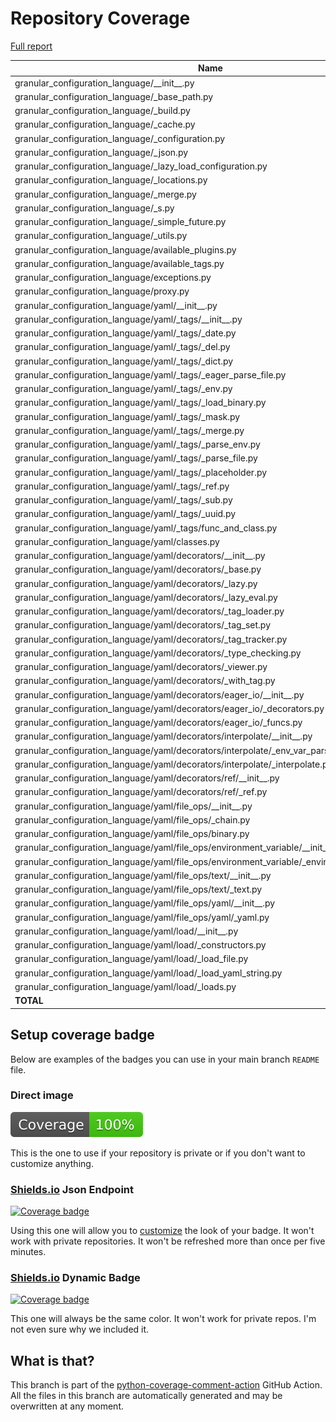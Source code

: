 # Repository Coverage

[Full report](https://htmlpreview.github.io/?https://github.com/lifedox/granular-configuration-language/blob/python-coverage-comment-action-data/htmlcov/index.html)

| Name                                                                                              |    Stmts |     Miss |   Branch |   BrPart |       Cover |   Missing |
|-------------------------------------------------------------------------------------------------- | -------: | -------: | -------: | -------: | ----------: | --------: |
| granular\_configuration\_language/\_\_init\_\_.py                                                 |        6 |        0 |        0 |        0 |     100.00% |           |
| granular\_configuration\_language/\_base\_path.py                                                 |       14 |        0 |        6 |        0 |     100.00% |           |
| granular\_configuration\_language/\_build.py                                                      |       45 |        0 |       16 |        0 |     100.00% |           |
| granular\_configuration\_language/\_cache.py                                                      |       67 |        0 |       12 |        0 |     100.00% |           |
| granular\_configuration\_language/\_configuration.py                                              |      156 |        0 |       22 |        0 |     100.00% |           |
| granular\_configuration\_language/\_json.py                                                       |       34 |        0 |       18 |        0 |     100.00% |           |
| granular\_configuration\_language/\_lazy\_load\_configuration.py                                  |      123 |        0 |        2 |        0 |     100.00% |           |
| granular\_configuration\_language/\_locations.py                                                  |       78 |        0 |        6 |        0 |     100.00% |           |
| granular\_configuration\_language/\_merge.py                                                      |       24 |        0 |       12 |        0 |     100.00% |           |
| granular\_configuration\_language/\_s.py                                                          |        2 |        0 |        0 |        0 |     100.00% |           |
| granular\_configuration\_language/\_simple\_future.py                                             |       19 |        0 |        0 |        0 |     100.00% |           |
| granular\_configuration\_language/\_utils.py                                                      |       46 |        0 |        8 |        0 |     100.00% |           |
| granular\_configuration\_language/available\_plugins.py                                           |        0 |        0 |        0 |        0 |     100.00% |           |
| granular\_configuration\_language/available\_tags.py                                              |        0 |        0 |        0 |        0 |     100.00% |           |
| granular\_configuration\_language/exceptions.py                                                   |       47 |        0 |        0 |        0 |     100.00% |           |
| granular\_configuration\_language/proxy.py                                                        |        2 |        0 |        0 |        0 |     100.00% |           |
| granular\_configuration\_language/yaml/\_\_init\_\_.py                                            |        3 |        0 |        0 |        0 |     100.00% |           |
| granular\_configuration\_language/yaml/\_tags/\_\_init\_\_.py                                     |        4 |        0 |        0 |        0 |     100.00% |           |
| granular\_configuration\_language/yaml/\_tags/\_date.py                                           |       22 |        0 |        2 |        0 |     100.00% |           |
| granular\_configuration\_language/yaml/\_tags/\_del.py                                            |        6 |        0 |        0 |        0 |     100.00% |           |
| granular\_configuration\_language/yaml/\_tags/\_dict.py                                           |        7 |        0 |        0 |        0 |     100.00% |           |
| granular\_configuration\_language/yaml/\_tags/\_eager\_parse\_file.py                             |       15 |        0 |        2 |        0 |     100.00% |           |
| granular\_configuration\_language/yaml/\_tags/\_env.py                                            |       11 |        0 |        0 |        0 |     100.00% |           |
| granular\_configuration\_language/yaml/\_tags/\_load\_binary.py                                   |       15 |        0 |        0 |        0 |     100.00% |           |
| granular\_configuration\_language/yaml/\_tags/\_mask.py                                           |        8 |        0 |        0 |        0 |     100.00% |           |
| granular\_configuration\_language/yaml/\_tags/\_merge.py                                          |       10 |        0 |        0 |        0 |     100.00% |           |
| granular\_configuration\_language/yaml/\_tags/\_parse\_env.py                                     |       37 |        0 |        6 |        0 |     100.00% |           |
| granular\_configuration\_language/yaml/\_tags/\_parse\_file.py                                    |       21 |        0 |        2 |        0 |     100.00% |           |
| granular\_configuration\_language/yaml/\_tags/\_placeholder.py                                    |        7 |        0 |        0 |        0 |     100.00% |           |
| granular\_configuration\_language/yaml/\_tags/\_ref.py                                            |        9 |        0 |        0 |        0 |     100.00% |           |
| granular\_configuration\_language/yaml/\_tags/\_sub.py                                            |        8 |        0 |        0 |        0 |     100.00% |           |
| granular\_configuration\_language/yaml/\_tags/\_uuid.py                                           |        8 |        0 |        0 |        0 |     100.00% |           |
| granular\_configuration\_language/yaml/\_tags/func\_and\_class.py                                 |       34 |        0 |        4 |        0 |     100.00% |           |
| granular\_configuration\_language/yaml/classes.py                                                 |      104 |        0 |        4 |        0 |     100.00% |           |
| granular\_configuration\_language/yaml/decorators/\_\_init\_\_.py                                 |        7 |        0 |        0 |        0 |     100.00% |           |
| granular\_configuration\_language/yaml/decorators/\_base.py                                       |       89 |        0 |       12 |        0 |     100.00% |           |
| granular\_configuration\_language/yaml/decorators/\_lazy.py                                       |       39 |        0 |        4 |        0 |     100.00% |           |
| granular\_configuration\_language/yaml/decorators/\_lazy\_eval.py                                 |       24 |        0 |        0 |        0 |     100.00% |           |
| granular\_configuration\_language/yaml/decorators/\_tag\_loader.py                                |       45 |        0 |        6 |        0 |     100.00% |           |
| granular\_configuration\_language/yaml/decorators/\_tag\_set.py                                   |       41 |        0 |       12 |        0 |     100.00% |           |
| granular\_configuration\_language/yaml/decorators/\_tag\_tracker.py                               |       51 |        0 |       10 |        0 |     100.00% |           |
| granular\_configuration\_language/yaml/decorators/\_type\_checking.py                             |       58 |        0 |        2 |        0 |     100.00% |           |
| granular\_configuration\_language/yaml/decorators/\_viewer.py                                     |      134 |        0 |       34 |        0 |     100.00% |           |
| granular\_configuration\_language/yaml/decorators/\_with\_tag.py                                  |       10 |        0 |        0 |        0 |     100.00% |           |
| granular\_configuration\_language/yaml/decorators/eager\_io/\_\_init\_\_.py                       |        4 |        0 |        0 |        0 |     100.00% |           |
| granular\_configuration\_language/yaml/decorators/eager\_io/\_decorators.py                       |       28 |        0 |        0 |        0 |     100.00% |           |
| granular\_configuration\_language/yaml/decorators/eager\_io/\_funcs.py                            |       16 |        0 |        0 |        0 |     100.00% |           |
| granular\_configuration\_language/yaml/decorators/interpolate/\_\_init\_\_.py                     |        2 |        0 |        0 |        0 |     100.00% |           |
| granular\_configuration\_language/yaml/decorators/interpolate/\_env\_var\_parser.py               |       23 |        0 |        4 |        0 |     100.00% |           |
| granular\_configuration\_language/yaml/decorators/interpolate/\_interpolate.py                    |       77 |        0 |       18 |        0 |     100.00% |           |
| granular\_configuration\_language/yaml/decorators/ref/\_\_init\_\_.py                             |        2 |        0 |        0 |        0 |     100.00% |           |
| granular\_configuration\_language/yaml/decorators/ref/\_ref.py                                    |       39 |        0 |       14 |        0 |     100.00% |           |
| granular\_configuration\_language/yaml/file\_ops/\_\_init\_\_.py                                  |        5 |        0 |        0 |        0 |     100.00% |           |
| granular\_configuration\_language/yaml/file\_ops/\_chain.py                                       |       59 |        0 |       20 |        0 |     100.00% |           |
| granular\_configuration\_language/yaml/file\_ops/binary.py                                        |       22 |        0 |        6 |        0 |     100.00% |           |
| granular\_configuration\_language/yaml/file\_ops/environment\_variable/\_\_init\_\_.py            |        2 |        0 |        0 |        0 |     100.00% |           |
| granular\_configuration\_language/yaml/file\_ops/environment\_variable/\_environment\_variable.py |       17 |        0 |        2 |        0 |     100.00% |           |
| granular\_configuration\_language/yaml/file\_ops/text/\_\_init\_\_.py                             |        2 |        0 |        0 |        0 |     100.00% |           |
| granular\_configuration\_language/yaml/file\_ops/text/\_text.py                                   |       22 |        0 |        6 |        0 |     100.00% |           |
| granular\_configuration\_language/yaml/file\_ops/yaml/\_\_init\_\_.py                             |        2 |        0 |        0 |        0 |     100.00% |           |
| granular\_configuration\_language/yaml/file\_ops/yaml/\_yaml.py                                   |       12 |        0 |        0 |        0 |     100.00% |           |
| granular\_configuration\_language/yaml/load/\_\_init\_\_.py                                       |        2 |        0 |        0 |        0 |     100.00% |           |
| granular\_configuration\_language/yaml/load/\_constructors.py                                     |       17 |        0 |        6 |        0 |     100.00% |           |
| granular\_configuration\_language/yaml/load/\_load\_file.py                                       |       24 |        0 |        4 |        0 |     100.00% |           |
| granular\_configuration\_language/yaml/load/\_load\_yaml\_string.py                               |       23 |        0 |        4 |        0 |     100.00% |           |
| granular\_configuration\_language/yaml/load/\_loads.py                                            |       18 |        0 |        4 |        0 |     100.00% |           |
|                                                                                         **TOTAL** | **1908** |    **0** |  **290** |    **0** | **100.00%** |           |


## Setup coverage badge

Below are examples of the badges you can use in your main branch `README` file.

### Direct image

[![Coverage badge](https://raw.githubusercontent.com/lifedox/granular-configuration-language/python-coverage-comment-action-data/badge.svg)](https://htmlpreview.github.io/?https://github.com/lifedox/granular-configuration-language/blob/python-coverage-comment-action-data/htmlcov/index.html)

This is the one to use if your repository is private or if you don't want to customize anything.

### [Shields.io](https://shields.io) Json Endpoint

[![Coverage badge](https://img.shields.io/endpoint?url=https://raw.githubusercontent.com/lifedox/granular-configuration-language/python-coverage-comment-action-data/endpoint.json)](https://htmlpreview.github.io/?https://github.com/lifedox/granular-configuration-language/blob/python-coverage-comment-action-data/htmlcov/index.html)

Using this one will allow you to [customize](https://shields.io/endpoint) the look of your badge.
It won't work with private repositories. It won't be refreshed more than once per five minutes.

### [Shields.io](https://shields.io) Dynamic Badge

[![Coverage badge](https://img.shields.io/badge/dynamic/json?color=brightgreen&label=coverage&query=%24.message&url=https%3A%2F%2Fraw.githubusercontent.com%2Flifedox%2Fgranular-configuration-language%2Fpython-coverage-comment-action-data%2Fendpoint.json)](https://htmlpreview.github.io/?https://github.com/lifedox/granular-configuration-language/blob/python-coverage-comment-action-data/htmlcov/index.html)

This one will always be the same color. It won't work for private repos. I'm not even sure why we included it.

## What is that?

This branch is part of the
[python-coverage-comment-action](https://github.com/marketplace/actions/python-coverage-comment)
GitHub Action. All the files in this branch are automatically generated and may be
overwritten at any moment.